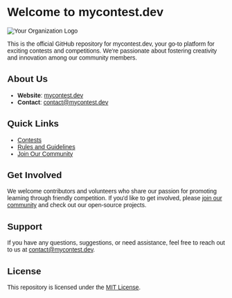 # Welcome to mycontest.dev

![Your Organization Logo]([link-to-your-logo.png](https://api.mycontest.dev/avatar/favicon.png))

This is the official GitHub repository for mycontest.dev, your go-to platform for exciting contests and competitions. We're passionate about fostering creativity and innovation among our community members.

## About Us

- **Website**: [mycontest.dev](https://www.mycontest.dev)
- **Contact**: [contact@mycontest.dev](mailto:contact@mycontest.dev)

## Quick Links

- [Contests](https://www.mycontest.dev/contests)
- [Rules and Guidelines](https://www.mycontest.dev/rules)
- [Join Our Community](https://www.mycontest.dev/community)

## Get Involved

We welcome contributors and volunteers who share our passion for promoting learning through friendly competition. If you'd like to get involved, please [join our community](https://www.mycontest.dev/community) and check out our open-source projects.

## Support

If you have any questions, suggestions, or need assistance, feel free to reach out to us at [contact@mycontest.dev](mailto:contact@mycontest.dev).

## License

This repository is licensed under the [MIT License](LICENSE).

<style>
    body {
        font-family: 'Your Custom Font', sans-serif; /* Replace 'Your Custom Font' with the actual font family name. */
    }
</style>
